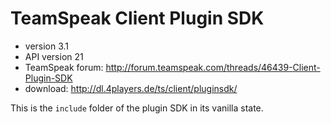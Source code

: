 # TeamSpeak Client Plugin SDK

- version 3.1
- API version 21
- TeamSpeak forum: http://forum.teamspeak.com/threads/46439-Client-Plugin-SDK
- download: http://dl.4players.de/ts/client/pluginsdk/

This is the `include` folder of the plugin SDK in its vanilla state.
